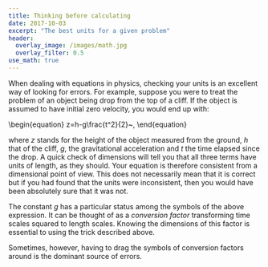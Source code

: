 ```yaml
---
title: Thinking before calculating
date: 2017-10-03
excerpt: "The best units for a given problem"
header:
  overlay_image: /images/math.jpg
  overlay_filter: 0.5
use_math: true
---
```


When dealing with equations in physics, checking your units is an excellent way of looking for errors. For example, suppose you were to treat the problem of an object being drop from the top of a cliff. If the object is assumed to have initial zero velocity, you would end up with:

\begin{equation}
z=h-g\frac{t^2}{2}~,
\end{equation}

where $z$ stands for the height of the object measured from the ground, $h$ that of the cliff, $g$, the gravitational acceleration and $t$ the time elapsed since the drop. A quick check of dimensions will tell you that all three terms have units of length, as they should. Your equation is therefore consistent from a dimensional point of view. This does not necessarily mean that it is correct but if you had found that the units were inconsistent, then you would have been absolutely sure that it was not.

The constant $g$ has a particular status among the symbols of the above expression. It can be thought of as a *conversion factor* transforming time scales squared to length scales. Knowing the dimensions of this factor is essential to using the trick described above.

Sometimes, however, having to drag the symbols of conversion factors around is the dominant source of errors.
